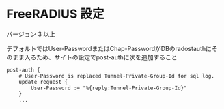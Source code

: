 # FreeRADIUS 設定

バージョン 3 以上

デフォルトではUser-PasswordまたはChap-PasswordがDBのradostauthにそのまま入るため、サイトの設定でpost-authに次を追加すること

```unlang
post-auth {
	# User-Password is replaced Tunnel-Private-Group-Id for sql log.
	update request {
		User-Password := "%{reply:Tunnel-Private-Group-Id}"
	}
    ...
```

